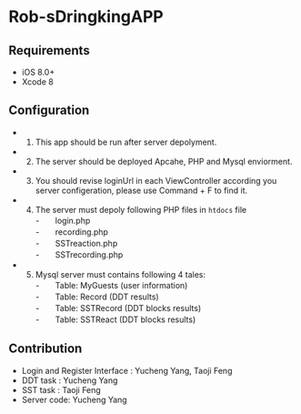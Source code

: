 # Rob-sDringkingAPP

## Requirements

- iOS 8.0+ 
- Xcode 8

## Configuration

- 1. This app should be run after server depolyment.
- 2. The server should be deployed Apcahe, PHP and Mysql enviorment.
- 3. You should revise loginUrl in each ViewController according you server configeration, please use Command + F to find it.
- 4. The server must depoly following PHP files in `htdocs` file   
-　　login.php  
-　　recording.php  
-　　SSTreaction.php  
-　　SSTrecording.php  
- 5. Mysql server must contains following 4 tales:   
-　　Table: MyGuests (user information)   
-　　Table: Record (DDT results)  
-　　Table: SSTRecord (DDT blocks results)  
-　　Table: SSTReact (DDT blocks results)  

## Contribution

- Login and Register Interface : Yucheng Yang, Taoji Feng  
- DDT task : Yucheng Yang  
- SST task : Taoji Feng  
- Server code: Yucheng Yang  
